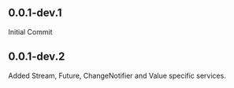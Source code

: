 ## 0.0.1-dev.1
Initial Commit
## 0.0.1-dev.2
Added Stream, Future, ChangeNotifier and Value specific services.